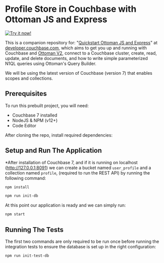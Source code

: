 # Profile Store in Couchbase with Ottoman JS and Express

[![Try it now!](https://da-demo-images.s3.amazonaws.com/runItNow_outline.png?couchbase-example=ottomanjs-quickstart-repo&source=github)](https://gitpod.io/#https://github.com/couchbase-examples/ottomanjs-quickstart)

This is a companion repository for: "[Quickstart Ottoman JS and Express](https://developer.couchbase.com/tutorial-quickstart-ottomanjs)" at [developer.couchbase.com](https://developer.couchbase.com), which aims to get you up and running with Couchbase and [Ottoman V2](https://ottomanjs.com), connect to a Couchbase cluster, create, read, update, and delete documents, and how to write simple parameterized N1QL queries using Ottoman's Query Builder.

We will be using the latest version of Couchbase (version 7) that enables scopes and collections.

## Prerequisites

To run this prebuilt project, you will need:

- Couchbase 7 installed
- NodeJS & NPM (v12+)
- Code Editor

After cloning the repo, install required dependencies:

## Setup and Run The Application

*After installation of Couchbase 7, and if it is running on localhost (http://127.0.0.1:8091) we can create a bucket named `user_profile` and a collection named `profile`, (required to run the REST API) by running the following command:

```sh
npm install
```

```sh
npm run init-db
```

At this point our application is ready and we can simply run:

```sh
npm start
```

## Running The Tests

The first two commands are only required to be run once before running the integration tests to ensure the database is set up in the right configuration:

```sh
npm run init-test-db
```
